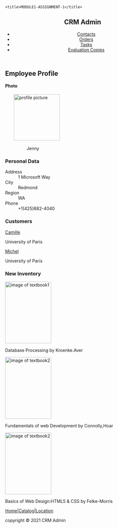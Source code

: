 <!DOCTYPE html>
<head>
    
    <title>MODULE1-ASSIGNMENT-1</title>
</head>
<body>
    <header>
    <h2>CRM Admin</h2>
    <nav role="navigation">
      <ul>
        <li><a href="#">Contacts</a></li>
        <li><a href="#">Orders</a></li>
        <li><a href="#">Tasks</a></li>
        <li><a href="#">Evaluation Copies</a></li>
      </ul>
    </nav>
    </header>
    <section id="id1">
        <h2>Employee Profile</h2>
        <h4>Photo</h4>
        &emsp;&emsp;<img src="https://www.wallisphoto.com/IMAGES/2019/Women-Headshots/woman-headshot-outdoors.jpg" alt="profile picture" width="150" height="150">
        <p>&emsp;&emsp;&emsp;&emsp;&emsp;Jenny </p>
        <h3>Personal Data</h3>
        <p>Address<br>&emsp;&emsp;&emsp;1 Microsoft Way
        <br> 
        City<br>&emsp;&emsp;&emsp;Redmond
        <br>
        Region<br>&emsp;&emsp;&emsp;WA
        <br>
        Phone<br>&emsp;&emsp;&emsp;+1(425)882-4040
        </p>
    </section>

   <section id="id2">
        <h3>Customers</h3>
        <a href="#">Camille</a><p>University of Paris</p>
        <a href="#">Michel</a>
        <p>University of Paris</p>
    </section>

   <aside>
        <h3>New Inventory</h3>
        <img src="https://www.pearsonhighered.com/assets/bigcovers/0/1/3/2/0132145375.jpg" alt="image of textbook1" width="150" height="200">
        <p>Database Processing by Kroenke.Aver</p>
        <img src="https://images-na.ssl-images-amazon.com/images/I/51TeimEDfKL._SX258_BO1,204,203,200_.jpg" alt="image of textbook2" width="150" height="200">
        <p>Fundamentals of web Development by Connolly,Hoar</p>
        <img src="https://images-na.ssl-images-amazon.com/images/I/81Mc3Q06NqL.jpg" alt="image of textbook2" width="150" height="200">
        <p>Basics of Web Design:HTML5 & CSS by Felke-Morris  </p>
    </aside>


<footer>
    <a href="#">Home|Catalog|Location</a>
    <p>copyright &copy; 2021 CRM Admin</p>
</footer>
</body>   
</html>
